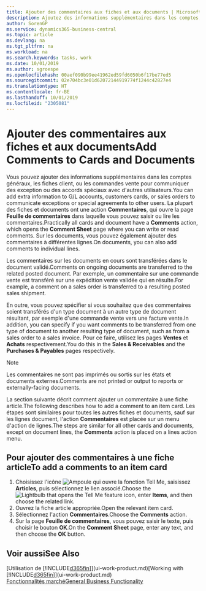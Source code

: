```yaml
---
title: Ajouter des commentaires aux fiches et aux documents | Microsoft Docs
description: Ajoutez des informations supplémentaires dans les comptes, les fiches client, ou les commandes vente pour communiquer des accords, tels qu'un prix spécial ou un mode de livraison, pour d'autres utilisateurs.
author: SorenGP
ms.service: dynamics365-business-central
ms.topic: article
ms.devlang: na
ms.tgt_pltfrm: na
ms.workload: na
ms.search.keywords: tasks, work
ms.date: 10/01/2019
ms.author: sgroespe
ms.openlocfilehash: 00aef090b99ee41962ed59fd6050b6f17be77ed5
ms.sourcegitcommit: 02e704bc3e01d62072144919774f1244c42827e4
ms.translationtype: HT
ms.contentlocale: fr-BE
ms.lasthandoff: 10/01/2019
ms.locfileid: "2305081"
---
```

# <a name="add-comments-to-cards-and-documents"></a><span data-ttu-id="d30ec-103">Ajouter des commentaires aux fiches et aux documents</span><span class="sxs-lookup"><span data-stu-id="d30ec-103">Add Comments to Cards and Documents</span></span>
<span data-ttu-id="d30ec-104">Vous pouvez ajouter des informations supplémentaires dans les comptes généraux, les fiches client, ou les commandes vente pour communiquer des exception ou des accords spéciaux avec d'autres utilisateurs.</span><span class="sxs-lookup"><span data-stu-id="d30ec-104">You can add extra information to G/L accounts, customers cards, or sales orders to communicate exceptions or special agreements to other users.</span></span>
<span data-ttu-id="d30ec-105">La plupart des fiches et documents ont une action **Commentaires**, qui ouvre la page **Feuille de commentaires** dans laquelle vous pouvez saisir ou lire les commentaires.</span><span class="sxs-lookup"><span data-stu-id="d30ec-105">Practically all cards and document have a **Comments** action, which opens the **Comment Sheet** page where you can write or read comments.</span></span> <span data-ttu-id="d30ec-106">Sur les documents, vous pouvez également ajouter des commentaires à différentes lignes.</span><span class="sxs-lookup"><span data-stu-id="d30ec-106">On documents, you can also add comments to individual lines.</span></span>

<span data-ttu-id="d30ec-107">Les commentaires sur les documents en cours sont transférées dans le document validé.</span><span class="sxs-lookup"><span data-stu-id="d30ec-107">Comments on ongoing documents are transferred to the related posted document.</span></span> <span data-ttu-id="d30ec-108">Par exemple, un commentaire sur une commande vente est transféré sur une expédition vente validée qui en résulte.</span><span class="sxs-lookup"><span data-stu-id="d30ec-108">For example, a comment on a sales order is transferred to a resulting posted sales shipment.</span></span>

<span data-ttu-id="d30ec-109">En outre, vous pouvez spécifier si vous souhaitez que des commentaires soient transférés d'un type document à un autre type de document résultant, par exemple d'une commande vente vers une facture vente.</span><span class="sxs-lookup"><span data-stu-id="d30ec-109">In addition, you can specify if you want comments to be transferred from one type of document to another resulting type of document, such as from a sales order to a sales invoice.</span></span> <span data-ttu-id="d30ec-110">Pour ce faire, utilisez les pages **Ventes** et **Achats** respectivement.</span><span class="sxs-lookup"><span data-stu-id="d30ec-110">You do this in the **Sales & Receivables** and the **Purchases & Payables** pages respectively.</span></span>

> [!NOTE]
> <span data-ttu-id="d30ec-111">Les commentaires ne sont pas imprimés ou sortis sur les états et documents externes.</span><span class="sxs-lookup"><span data-stu-id="d30ec-111">Comments are not printed or output to reports or externally-facing documents.</span></span>

<span data-ttu-id="d30ec-112">La section suivante décrit comment ajouter un commentaire à une fiche article.</span><span class="sxs-lookup"><span data-stu-id="d30ec-112">The following describes how to add a comment to an item card.</span></span> <span data-ttu-id="d30ec-113">Les étapes sont similaires pour toutes les autres fiches et documents, sauf sur les lignes document, l'action **Commentaires** est placée sur un menu d'action de lignes.</span><span class="sxs-lookup"><span data-stu-id="d30ec-113">The steps are similar for all other cards and documents, except on document lines, the **Comments** action is placed on a lines action menu.</span></span>

## <a name="to-add-a-comments-to-an-item-card"></a><span data-ttu-id="d30ec-114">Pour ajouter des commentaires à une fiche article</span><span class="sxs-lookup"><span data-stu-id="d30ec-114">To add a comments to an item card</span></span>
1. <span data-ttu-id="d30ec-115">Choisissez l'icône ![Ampoule qui ouvre la fonction Tell Me](media/ui-search/search_small.png "Dites-moi ce que vous voulez faire"), saisissez **Articles**, puis sélectionnez le lien associé.</span><span class="sxs-lookup"><span data-stu-id="d30ec-115">Choose the ![Lightbulb that opens the Tell Me feature](media/ui-search/search_small.png "Tell me what you want to do") icon, enter **Items**, and then choose the related link.</span></span>
2. <span data-ttu-id="d30ec-116">Ouvrez la fiche article appropriée.</span><span class="sxs-lookup"><span data-stu-id="d30ec-116">Open the relevant item card.</span></span>
3. <span data-ttu-id="d30ec-117">Sélectionnez l'action **Commentaires**.</span><span class="sxs-lookup"><span data-stu-id="d30ec-117">Choose the **Comments** action.</span></span>
4. <span data-ttu-id="d30ec-118">Sur la page **Feuille de commentaires**, vous pouvez saisir le texte, puis choisir le bouton **OK**.</span><span class="sxs-lookup"><span data-stu-id="d30ec-118">On the **Comment Sheet** page, enter any text, and then choose the **OK** button.</span></span>

## <a name="see-also"></a><span data-ttu-id="d30ec-119">Voir aussi</span><span class="sxs-lookup"><span data-stu-id="d30ec-119">See Also</span></span>
<span data-ttu-id="d30ec-120">[Utilisation de [!INCLUDE[d365fin](includes/d365fin_md.md)]](ui-work-product.md)</span><span class="sxs-lookup"><span data-stu-id="d30ec-120">[Working with [!INCLUDE[d365fin](includes/d365fin_md.md)]](ui-work-product.md)</span></span>  
[<span data-ttu-id="d30ec-121">Fonctionnalités marché</span><span class="sxs-lookup"><span data-stu-id="d30ec-121">General Business Functionality</span></span>](ui-across-business-areas.md)
